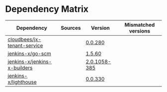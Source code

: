 # Dependency Matrix

Dependency | Sources | Version | Mismatched versions
---------- | ------- | ------- | -------------------
[cloudbees/jx-tenant-service](https://github.com/cloudbees/jx-tenant-service) |  | [0.0.280](https://github.com/cloudbees/jx-tenant-service/releases/tag/v0.0.280) | 
[jenkins-x/go-scm](https://github.com/jenkins-x/go-scm) |  | [1.5.60]() | 
[jenkins-x/jenkins-x-builders](https://github.com/jenkins-x/jenkins-x-builders) |  | [2.0.1058-385]() | 
[jenkins-x/lighthouse](https://github.com/jenkins-x/lighthouse) |  | [0.0.330]() | 
